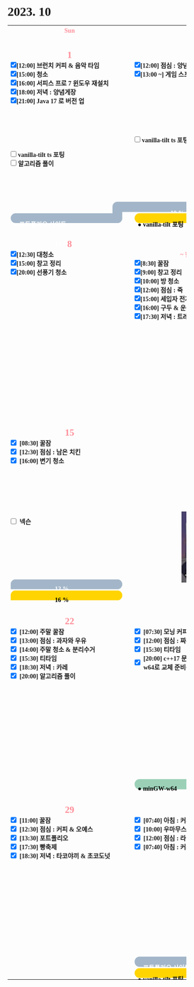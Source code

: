 <h1>2023. 10</h1>

<style>
  @font-face {
  font-family: KyoboHandwriting;
  src: url(assets/fonts/KyoboHandwriting2020pdy.ttf);
  }

  * {
    box-sizing: border-box;
    padding: 0;
    margin: 0;
    font-family: KyoboHandwriting;
    font-weight: bold;
    position: relative;
    /*variable*/
    --color-red: #FF8E99;
  }

  .week {
    width: 20em;
    min-width: 20em;
    max-width: 20em;
    text-align: center;
  }

  .weekend {
    color: var(--color-red);
  }

  .day {
    height: 30em;
    display: flex;
    flex-direction: column;
  }

  .date {
    text-align: center;
  }

  .DONE {
    display: flex;
    justify-items: center;
    gap: 0.5em;
  }

  .TODO {
    display: flex;
    justify-items: center;
    gap: 0.5em;
  }

  .↑ {
    flex-grow: 1;
  }

  .graph {
    position: relative;
    padding-left: 0.5em;
    padding-right: 2em;
    height: 1.6em;
    width: var(--size-w);

    display: flex;
    flex-wrap: wrap;
    justify-content: space-between;
    margin-top: 0.2em;
    border-radius: 0.8em;
    background: var(--color-bg);
    color: var(--color-txt);
  }

  .graph-head {
    position: absolute;
    top: 0;
    right: 0;
    height: 1.6em;
    width: var(--size-head);
    border-radius: 0.8em 0.8em 0.8em 0;
    background: var(--color-bg);
  }

  .graph-tail {
    position: absolute;
    bottom: 0;
    right: 0;
    height: var(--size-tail);
    width: 1.6em;
    border-radius: 0 0 0.8em 0;
    background: var(--color-bg);
  }

  .graph-progress {
    width: 100%;
    text-align: center;
  }
</style>

<table>
  <tr>
    <th class="week weekend"> Sun </th><th class="week"> Mon </th><th class="week"> Tue </th><th class="week"> Wed </th><th class="week"> Thu </th><th class="week"> Fri </th><th class="week weekend"> Sat </th>
  </tr>
  <tr>
    <td class="2023-10-1"><div class="day"><h2 class="date weekend">1</h2><label><input type="checkbox" checked>[12:00] 브런치 커피 & 음악 타임</label><label><input type="checkbox" checked>[15:00] 청소</label><label><input type="checkbox" checked>[16:00] 서피스 프로 7 윈도우 재설치</label><label><input type="checkbox" checked>[18:00] 저녁 : 양념게장</label><label><input type="checkbox" checked>[21:00] Java 17 로 버전 업</label><div class="↑ DONE"></div><label><input type="checkbox" c hecked> vanilla-tilt ts 포팅</label><label><input type="checkbox" c hecked> 알고리즘 풀이</label><div class="↑ TODO"></div><div class="graph" style="--size-w: 18em; --size-head: 0em; --size-tail: 1.8em; --color-bg: #A3B6C9; --color-txt: #FFFFFF;"><div class="graph-head"></div><p class="graph-title">● 포트폴리오 사이트</p><p class="graph-progress">10 %</p><div class="graph-tail"></div></div></div></td>
    <td class="2023-10-2"><div class="day"><h2 class="date weekend">2</h2><label><input type="checkbox" checked>[12:00] 점심 : 양념게장</label><label><input type="checkbox" checked>[13:00 ~] 게임 스프라이트 만지기</label><div class="↑ DONE"></div><label><input type="checkbox" c hecked> vanilla-tilt ts 포팅</label><div class="↑ TODO"></div><div class="graph" style="--size-w: 18em; --size-head: 21.6em; --size-tail: 0em; --color-bg: #A3B6C9; --color-txt: #FFFFFF;"><div class="graph-head"></div><p class="graph-title"></p><p class="graph-progress">10 % - 보류</p><div class="graph-tail"></div></div><div class="graph" style="--size-w: 18em; --size-head: 0em; --size-tail: 0em; --color-bg: #FFD400; --color-txt: #000000;"><div class="graph-head"></div><p class="graph-title">● vanilla-tilt 포팅</p><p class="graph-progress"></p><div class="graph-tail"></div></div></div></td>
    <td class="2023-10-3"><div class="day"><h2 class="date weekend">3</h2><label><input type="checkbox" checked>[12:00] 점심 : 양념게장</label><label><input type="checkbox" checked>[16:00] 뮤즈 대쉬</label><label><input type="checkbox" checked>[20:00] 듀얼 악귀 지옥의 마탄환 쇼</label><div class="↑ DONE"></div><div class="↑ TODO"></div><img class="sticker" src="./assets/images/2023-10-03.jpg" style="position: absolute; bottom: 2.5rem; right: 0; height: 10rem"></div></td>
    <td class="2023-10-4"><div class="day"><h2 class="date">4</h2><label><input type="checkbox" checked>[08:00] 모닝 커피 & 음악듣기</label><label><input type="checkbox" checked>[13:00] 점심 : 신라면 feat.참치</label><label><input type="checkbox" checked>[20:00] 듀얼 악귀 지옥의 마탄환 쇼</label><label><input type="checkbox" checked>[22:00] 뮤즈 대쉬</label><div class="↑ DONE"></div><div class="↑ TODO"></div><img class="sticker" src="./assets/images/2023-10-04.png" style="position: absolute; bottom: 2.5rem; right: 0; height: 10rem"></div></td>
    <td class="2023-10-5"><div class="day"><h2 class="date">5</h2><label><input type="checkbox" checked>[07:30] 모닝 커피 & 음악듣기</label><label><input type="checkbox" checked>[08:00] 플래너 그래프 수정</label><label><input type="checkbox" checked>[13:00] 점심 : 감자칩 바베큐맛</label><label><input type="checkbox" checked>[15:00] 파일 다시 다운</label><label><input type="checkbox" checked>[17:00] 저녁 : 삼계탕</label><label><input type="checkbox" checked>[19:00] 플레이리스트 정리</label><div class="↑ DONE" style="flex-grow: 1;"></div><div class="↑ TODO"></div></div></td>
    <td class="2023-10-6"><div class="day"><h2 class="date">6</h2><label><input type="checkbox" checked>[07:30] 모닝 커피 & 음악듣기</label><label><input type="checkbox" checked>[12:00] 점심 : 치킨</label><label><input type="checkbox" checked>[17:00] 저녁 : 치킨 + 포도</label><div class="↑ DONE" style="flex-grow: 1;"></div><div class="↑ TODO"></div></div></td>
    <td class="2023-10-7"><div class="day"><h2 class="date weekend">7</h2><label><input type="checkbox" checked>[12:30] 꿀잠</label><div class="↑ DONE" style="flex-grow: 1;"></div><div class="↑ TODO"></div></div></td>
  </tr>
  <tr>
    <td class="2023-10-8"><div class="day"><h2 class="date weekend">8</h2><label><input type="checkbox" checked>[12:30] 대청소</label><label><input type="checkbox" checked>[15:00] 창고 정리</label><label><input type="checkbox" checked>[20:00] 선풍기 청소</label><div class="↑ DONE" style="flex-grow: 1;"></div><div class="↑ TODO"></div></div></td>
    <td class="2023-10-9"><div class="day"><h2 class="date weekend">9</h2><div class="date weekend">~ 한글날 ~</div><label><input type="checkbox" checked>[8:30] 꿀잠</label><label><input type="checkbox" checked>[9:00] 창고 정리</label><label><input type="checkbox" checked>[10:00] 방 청소</label><label><input type="checkbox" checked>[12:00] 점심 : 죽</label><label><input type="checkbox" checked>[15:00] 세입자 전자레인지 설치 & 방 체크</label><label><input type="checkbox" checked>[16:00] 구두 & 운동화 A/S</label><label><input type="checkbox" checked>[17:30] 저녁 : 트레이더스 피자</label><div class="↑ DONE" style="flex-grow: 1;"></div><div class="↑ TODO"></div></div></td>
    <td class="2023-10-10"><div class="day"><h2 class="date">10</h2><label><input type="checkbox" checked>[07:40] 아침 : 커피 & 음악감상</label><div class="↑ DONE"></div><div class="↑ TODO"></div><div class="graph" style="--size-w: 18em; --size-head: 0em; --size-tail: 0em; --color-bg: #A3B6C9; --color-txt: #FFFFFF;"><div class="graph-head"></div><p class="graph-title">● 포트폴리오 사이트</p><div class="graph-tail"></div></div><div class="graph" style="--size-w: 18em; --size-head: 0em; --size-tail: 0em; --color-bg: #FFD400; --color-txt: #000000;"><div class="graph-head"></div><p class="graph-title">● vanilla-tilt 포팅</p><div class="graph-tail"></div></div></div></td>
    <td class="2023-10-11"><div class="day"><h2 class="date">11</h2><label><input type="checkbox" checked>[11:00] 낮잠 참기 대실패</label><label><input type="checkbox" checked>[13:30] 은행 업무</label><label><input type="checkbox" checked>[14:00] 점심 : 피자</label><label><input type="checkbox" checked>[18:30] 저녁 : 육계장</label><label><input type="checkbox" checked>[21:30] 꿀잠</label><div class="↑ DONE"></div><div class="↑ TODO"></div><div class="graph" style="--size-w: 18em; --size-head: 24em; --size-tail: 0em; --color-bg: #A3B6C9; --color-txt: #FFFFFF;"><div class="graph-head"></div><p class="graph-progress">10 %</p><div class="graph-tail"></div></div><div class="graph" style="--size-w: 18em; --size-head: 24em; --size-tail: 0em; --color-bg: #FFD400; --color-txt: #000000;"><div class="graph-head"></div><p class="graph-progress">10 %</p><div class="graph-tail"></div></div></div></td>
    <td class="2023-10-12"><div class="day"><h2 class="date">12</h2><label class="DONE"><input type="checkbox" checked>[08:33] 모닝 커피와 음악</label><label class="DONE"><input type="checkbox" checked>[14:41] 서피스 세팅</label><label class="DONE"><input type="checkbox" checked>[18:50] 창고 1층 정리</label><label class="DONE"><input type="checkbox" c hecked>[20:30] vs code c++ 빌드 오류 해결</label><div class="↑ DONE"></div><div class="↑ TODO"></div><div class="graph" style="--size-w: 18em; --size-head: 24em; --size-tail: 0em; --color-bg: #A3B6C9; --color-txt: #FFFFFF;"><div class="graph-head"></div><p class="graph-progress">10 %</p><div class="graph-tail"></div></div><div class="graph" style="--size-w: 18em; --size-head: 24em; --size-tail: 0em; --color-bg: #FFD400; --color-txt: #000000;"><div class="graph-head"></div><p class="graph-progress">10 %</p><div class="graph-tail"></div></div></div></td>
    <td class="2023-10-13"><div class="day"><h2 class="date">13</h2><label class="DONE"><input type="checkbox" checked>[08:33] 모닝 커피와 음악</label><label class="DONE"><input type="checkbox" checked>[10:30] 블로그 글 초본</label><label class="DONE"><input type="checkbox" checked>[12:30] 점심 : 비빔면</label><label class="DONE"><input type="checkbox" checked>[14:30] H.C.proj 로고 초안</label><div class="↑ DONE"></div><div class="↑ TODO"></div><div class="graph" style="--size-w: 18em; --size-head: 24em; --size-tail: 0em; --color-bg: #A3B6C9; --color-txt: #FFFFFF;"><div class="graph-head"></div><p class="graph-progress">11 %</p><div class="graph-tail"></div></div><div class="graph" style="--size-w: 18em; --size-head: 24em; --size-tail: 0em; --color-bg: #FFD400; --color-txt: #000000;"><div class="graph-head"></div><p class="graph-progress">15 %</p><div class="graph-tail"></div></div></div></td>
    <td class="2023-10-14"><div class="day"><h2 class="date weekend">14</h2><label class="DONE"><input type="checkbox" checked>[10:30] 꿀잠</label><label class="DONE"><input type="checkbox" checked>[12:30] 점심 : 두부 김치</label><label class="DONE"><input type="checkbox" checked>[15:00] 주간 집 청소</label><label class="DONE"><input type="checkbox" checked>[17:00] 대형 폐기물 처분</label><label class="DONE"><input type="checkbox" checked>[19:20] 저녁 : 후라이드 ZIP 치킨</label><label class="DONE"><input type="checkbox" checked>[20:00] 페그오</label><label class="DONE"><input type="checkbox" checked>[21:00] 블로그 글 정리</label><div class="↑ DONE" /></div><label class="TODO"><input type="checkbox" c hecked>넥슨</label><div class="↑ TODO"></div><div class="graph" style="--size-w: 18em; --size-head: 24em; --size-tail: 0em; --color-bg: #A3B6C9; --color-txt: #FFFFFF;"><div class="graph-head"></div><p class="graph-progress">12 %</p><div class="graph-tail"></div></div><div class="graph" style="--size-w: 18em; --size-head: 24em; --size-tail: 0em; --color-bg: #FFD400; --color-txt: #000000;"><div class="graph-head"></div><p class="graph-progress">16 %</p><div class="graph-tail"></div></div></div></td>
  </tr>
  <tr>
    <td class="2023-10-15"><div class="day"><h2 class="date weekend">15</h2><label class="DONE"><input type="checkbox" checked>[08:30] 꿀잠</label><label class="DONE"><input type="checkbox" checked>[12:30] 점심 : 남은 치킨</label><label class="DONE"><input type="checkbox" checked>[16:00] 변기 청소</label><div class="↑ DONE"></div><label class="TODO"><input type="checkbox" c hecked>넥슨</label><div class="↑ TODO"></div><div class="graph" style="--size-w: 18em; --size-head: 18em; --size-tail: 0em; --color-bg: #A3B6C9; --color-txt: #FFFFFF;"><div class="graph-head"></div><p class="graph-progress">12 %</p><div class="graph-tail"></div></div><div class="graph" style="--size-w: 18em; --size-head: 18em; --size-tail: 0em; --color-bg: #FFD400; --color-txt: #000000;"><div class="graph-head"></div><p class="graph-progress">16 %</p><div class="graph-tail"></div></div></div></td>
    <td class="2023-10-16"><div class="day"><h2 class="date">16</h2><div class="↑ DONE"></div><div class="↑ TODO"></div><img class="sticker" src="./assets/images/2023-10-04.png" style="position: absolute; bottom: 2.5rem; right: 0; height: 10rem"></div></td>
    <td class="2023-10-17"><div class="day"><h2 class="date">17</h2><label class="DONE"><input type="checkbox" checked>[08:30] 모닝 커피</label><label class="DONE"><input type="checkbox" checked>[10:30] 인터폰 주문</label><label class="DONE"><input type="checkbox" checked>[12:30] 점심 : 푸라면</label><label class="DONE"><input type="checkbox" checked>[16:43] 블로그 글</label><label class="DONE"><input type="checkbox" checked>[17:50] 저녁 : 김치볶음밥</label><div class="↑ DONE"></div><div class="↑ TODO"></div></div></td>
    <td class="2023-10-18"><div class="day"><h2 class="date">18</h2><label class="DONE"><input type="checkbox" checked>[08:30] 모닝 커피</label><label class="DONE"><input type="checkbox" checked>[10:00] 인터폰 주문 수정</label><label class="DONE"><input type="checkbox" checked>[11:00] 보험비 처리</label><label class="DONE"><input type="checkbox" checked>[12:30] 점심 : 푸라면 참치볶음</label><div class="↑ DONE"></div><div class="↑ TODO"></div></div></td>
    <td class="2023-10-19"><div class="day"><h2 class="date">19</h2><label class="DONE"><input type="checkbox" checked>[08:00] 모닝 커피 & 음악 감상</label><label class="DONE"><input type="checkbox" checked>[10:00] 플래너 템플릿 변경</label><label class="DONE"><input type="checkbox" checked>[12:00] 점심 : 비빔면 & 참치 & 초콜릿</label><div class="↑ DONE"></div><div class="↑ TODO"></div></div></td>
    <td class="2023-10-20"><div class="day"><h2 class="date">20</h2><label class="DONE"><input type="checkbox" checked>[12:00] 점심 : 츄러스</label><label class="DONE"><input type="checkbox" checked>[14:00] 인터폰 설치</label><div class="↑ DONE"></div><div class="↑ TODO"></div></div></td>
    <td class="2023-10-21"><div class="day"><h2 class="date weekend">21</h2><label class="DONE"><input type="checkbox" checked>[12:00] 주말 꿀잠</label><label class="DONE"><input type="checkbox" checked>[13:00] 점심 : 초콜릿 무스 초코칩 컵케익</label><label class="DONE"><input type="checkbox" checked>[14:00] 블로그 정리</label><label class="DONE"><input type="checkbox" checked>[16:00] 페그오</label><label class="DONE"><input type="checkbox" checked>[18:00] 저녁 : 바삭한 김치전</label><label class="DONE"><input type="checkbox" checked>[21:00] 우분투 서버 공부</label><div class="↑ DONE"></div><div class="↑ TODO"></div></div></td>
  </tr>
  <tr>
    <td class="2023-10-22"><div class="day"><h2 class="date weekend">22</h2><label class="DONE"><input type="checkbox" checked>[12:00] 주말 꿀잠</label><label class="DONE"><input type="checkbox" checked>[13:00] 점심 : 과자와 우유</label><label class="DONE"><input type="checkbox" checked>[14:00] 주말 청소 & 분리수거</label><label class="DONE"><input type="checkbox" checked>[15:30] 티타임</label><label class="DONE"><input type="checkbox" checked>[18:30] 저녁 : 카레</label><label class="DONE"><input type="checkbox" checked>[20:00] 알고리즘 풀이</label><div class="↑ DONE"></div><div class="↑ TODO"></div></div></td>
    <td class="2023-10-23"><div class="day"><h2 class="date">23</h2><label class="DONE"><input type="checkbox" checked>[07:30] 모닝 커피</label><label class="DONE"><input type="checkbox" checked>[12:00] 점심 : 짜파게티 & 소세지</label><label class="DONE"><input type="checkbox" checked>[15:30] 티타임</label><label class="DONE"><input type="checkbox" checked>[20:00] c++17 문법을 위해 minGW -> w64로 교체 준비중</label><div class="↑ DONE"></div><div class="↑ TODO"></div><div class="graph" style="--size-w: 18em; --size-head: 0em; --size-tail: 0em; --color-bg: #9BD0B7; --color-txt: #000000;"><div class="graph-head"></div><p class="graph-title">● minGW-w64</p><div class="graph-tail"></div></div></div></td>
    <td class="2023-10-24">
      <div class="day">
        <h2 class="date">24</h2>
        <label class="DONE"><input type="checkbox" checked>[07:30] 모닝 커피</label>
        <label class="DONE"><input type="checkbox" checked>[12:00] 점심 : 치킨</label>
        <label class="DONE"><input type="checkbox" checked>[18:00] 저녁 : 카레 남은 것</label>
        <label class="DONE"><input type="checkbox" checked>[20:00] 간식 : 커피 & 초콜릿</label>
        <label class="DONE"><input type="checkbox" checked>[22:00] c++ 공부</label>
        <div class="↑ DONE"></div>
        <div class="↑ TODO"></div>
        <div class="graph" style="--size-w: 18em; --size-head: 24em; --size-tail: 0em; --color-bg: #9BD0B7; --color-txt: #000000;">
          <div class="graph-head"></div>
          <p class="graph-progress">20 %</p>
          <div class="graph-tail"></div>
        </div>
      </div>
    </td>
    <td class="2023-10-25">
      <div class="day">
        <h2 class="date">25</h2>
        <label class="DONE"><input type="checkbox" checked>[07:30] 모닝 커피</label>
        <label class="DONE"><input type="checkbox" checked>[10:30] 손글씨연습</label>
        <label class="DONE"><input type="checkbox" checked>[12:30] 점심 : 짜장라면에 계란후라이</label>
        <label class="DONE"><input type="checkbox" checked>[14:00] gcc 에러 확인</label>
        <label class="DONE"><input type="checkbox" checked>[16:00] 저녁 : 등뼈묵은지찜</label>
        <label class="DONE"><input type="checkbox" checked>[21:00] 듀ㅡ얼</label>
        <div class="↑ DONE"></div>
        <label class="TODO"><input type="checkbox" c hecked>링피트</label>
        <label class="TODO"><input type="checkbox" c hecked>알고리즘</label>
        <div class="↑ TODO"></div>
        <div class="graph" style="--size-w: 18em; --size-head: 24em; --size-tail: 0em; --color-bg: #9BD0B7; --color-txt: #000000;">
          <div class="graph-head"></div>
          <p class="graph-progress">80 %</p>
          <div class="graph-tail"></div>
        </div>
      </div>
    </td>
    <td class="2023-10-26">
      <div class="day">
        <h2 class="date">26</h2>
        <label class="DONE"><input type="checkbox" checked>[07:30] 아침 : 시리얼</label>
        <label class="DONE"><input type="checkbox" checked>[07:30] 점심 : 요거트</label>
        <label class="DONE"><input type="checkbox" checked>[18:30] 저녁 : 등뼈묵은지찜</label>
        <label class="DONE"><input type="checkbox" checked>[20:00] 알고리즘 : BJ1000</label>
        <div class="↑ DONE"></div>
        <label class="TODO"><input type="checkbox" c hecked>링피트</label>
        <div class="↑ TODO"></div>
        <div class="graph" style="--size-w: 18em; --size-head: 24em; --size-tail: 0em; --color-bg: #9BD0B7; --color-txt: #000000;">
          <div class="graph-head"></div>
          <p class="graph-progress">100 %</p>
          <div class="graph-tail"></div>
        </div>
      </div>
    </td>
    <td class="2023-10-27">
      <div class="day">
        <h2 class="date">27</h2>
        <label class="DONE"><input type="checkbox" checked>[07:30] 아침 : 오예스</label>
        <label class="DONE"><input type="checkbox" checked>[10:00] 링피트</label>
        <label class="DONE"><input type="checkbox" checked>[12:30] 점심 : 안성탕면</label>
        <label class="DONE"><input type="checkbox" checked>[14:00] 머리깎기</label>
        <label class="DONE"><input type="checkbox" checked>[20:30] 저녁 : 치즈스파게티</label>
        <label class="DONE"><input type="checkbox" checked>[23:00] 마스크팩</label>
        <div class="↑ DONE"></div>
        <div class="↑ TODO"></div>
      </div>
    </td>
    <td class="2023-10-28">
      <div class="day">
        <h2 class="date weekend">28</h2>
        <label class="DONE"><input type="checkbox" checked>[11:00] 꿀잠</label>
        <label class="DONE"><input type="checkbox" checked>[12:30] 점심 : 시리얼 요거트</label>
        <label class="DONE"><input type="checkbox" checked>[20:30] 저녁 : 치즈스파게티</label>
        <label class="DONE"><input type="checkbox" checked>[23:00] 마스크팩</label>
        <div class="↑ DONE"></div>
        <div class="↑ TODO"></div>
      </div>
    </td>
  </tr>
  <tr>
    <td class="2023-10-29">
      <div class="day">
        <h2 class="date weekend">29</h2>
        <label class="DONE"><input type="checkbox" checked>[11:00] 꿀잠</label>
        <label class="DONE"><input type="checkbox" checked>[12:30] 점심 : 커피 & 오예스</label>
        <label class="DONE"><input type="checkbox" checked>[13:30] 포트폴리오</label>
        <label class="DONE"><input type="checkbox" checked>[17:30] 빵축제</label>
        <label class="DONE"><input type="checkbox" checked>[18:30] 저녁 : 타코야끼 & 초코도넛</label>
        <div class="↑ DONE"></div>
        <div class="↑ TODO"></div>
      </div>
    </td>
    <td class="2023-10-30">
      <div class="day">
        <h2 class="date">10</h2>
        <label class="DONE"><input type="checkbox" checked>[07:40] 아침 : 커피 & 음악감상</label>
        <label class="DONE"><input type="checkbox" checked>[10:00] 우마무스메</label>
        <label class="DONE"><input type="checkbox" checked>[12:00] 점심 : 라면</label>
        <label class="DONE"><input type="checkbox" checked>[07:40] 아침 : 커피 & 음악감상</label>
        <div class="↑ DONE"></div>
        <div class="↑ TODO"></div>
        <div class="graph" style="--size-w: 18em; --size-head: 0em; --size-tail: 0em; --color-bg: #A3B6C9; --color-txt: #FFFFFF;"><div class="graph-head"></div><p class="graph-title">● 포트폴리오 사이트</p><div class="graph-tail"></div></div>
        <div class="graph" style="--size-w: 18em; --size-head: 0em; --size-tail: 0em; --color-bg: #FFD400; --color-txt: #000000;"><div class="graph-head"></div><p class="graph-title">● vanilla-tilt 포팅</p><div class="graph-tail"></div></div>
      </div>
    </td>
  </tr>
</table>
